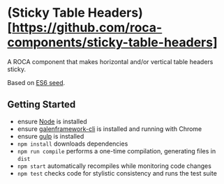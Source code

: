 (Sticky Table Headers)[https://github.com/roca-components/sticky-table-headers]
===============================================================================

A ROCA component that makes horizontal and/or vertical table headers sticky.

Based on [ES6 seed](https://github.com/FND/es6-seed).


Getting Started
---------------

* ensure [Node](http://nodejs.org) is installed
* ensure [galenframework-cli](https://www.npmjs.com/package/galenframework-cli)
  is installed and running with Chrome
* ensure [gulp](http://gulpjs.com) is installed
* `npm install` downloads dependencies
* `npm run compile` performs a one-time compilation, generating files in `dist`
* `npm start` automatically recompiles while monitoring code changes
* `npm test` checks code for stylistic consistency and runs the test suite
